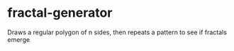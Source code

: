 # fractal-generator
Draws a regular polygon of n sides, then repeats a pattern to see if fractals emerge
